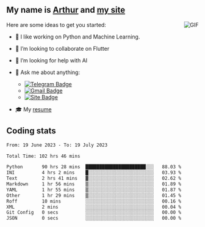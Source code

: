 
## My name is [Arthur](https://www.linkedin.com/in/arthur-novais-201420/) and [my site](https://arthurcn96.github.io/)

<!--
**Arthurcn96/Arthurcn96** is a ✨ _special_ ✨ repository because its `README.md` (this file) appears on your GitHub profile.
-->
<img align="right"  max-width="440" max-height="240" alt="GIF" src="https://raw.githubusercontent.com/Arthurcn96/Arthurcn96/master/helloThere.gif" />

Here are some ideas to get you started:

- 🤖 I like working on Python and Machine Learning.
- 👯 I’m looking to collaborate on Flutter
- 🤔 I’m looking for help with AI
- 💬 Ask me about anything:
    - [![Telegram Badge](https://img.shields.io/badge/-@Arthurcn9-0088cc?style=for-the-badge&logo=Telegram&logoColor=white)](https://t.me/Arthurcn9)
    - [![Gmail Badge](https://img.shields.io/badge/-@Arthurcn9-red?style=for-the-badge&logo=Gmail&logoColor=white)](mailto:Arthurcn96@gmail.com)
    - [![Site Badge](https://img.shields.io/badge/arthurcn96.github.io-informational?style=for-the-badge&logo=internetexplorer)](https://arthurcn96.github.io/)

- 🎓 My [resume](https://github.com/Arthurcn96/resume/blob/master/Resume_PT-BR.pdf)


## Coding stats
<!--START_SECTION:waka-->

```txt
From: 19 June 2023 - To: 19 July 2023

Total Time: 102 hrs 46 mins

Python       90 hrs 28 mins  ██████████████████████░░░   88.03 %
INI          4 hrs 2 mins    █░░░░░░░░░░░░░░░░░░░░░░░░   03.93 %
Text         2 hrs 41 mins   ▓░░░░░░░░░░░░░░░░░░░░░░░░   02.62 %
Markdown     1 hr 56 mins    ▒░░░░░░░░░░░░░░░░░░░░░░░░   01.89 %
YAML         1 hr 55 mins    ▒░░░░░░░░░░░░░░░░░░░░░░░░   01.87 %
Other        1 hr 29 mins    ▒░░░░░░░░░░░░░░░░░░░░░░░░   01.45 %
Roff         10 mins         ░░░░░░░░░░░░░░░░░░░░░░░░░   00.16 %
XML          2 mins          ░░░░░░░░░░░░░░░░░░░░░░░░░   00.04 %
Git Config   0 secs          ░░░░░░░░░░░░░░░░░░░░░░░░░   00.00 %
JSON         0 secs          ░░░░░░░░░░░░░░░░░░░░░░░░░   00.00 %
```

<!--END_SECTION:waka-->
